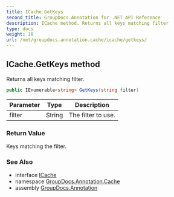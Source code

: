 ```yaml
---
title: ICache.GetKeys
second_title: GroupDocs.Annotation for .NET API Reference
description: ICache method. Returns all keys matching filter
type: docs
weight: 10
url: /net/groupdocs.annotation.cache/icache/getkeys/
---
```

## ICache.GetKeys method

Returns all keys matching filter.

```csharp
public IEnumerable<string> GetKeys(string filter)
```

| Parameter | Type | Description |
| --- | --- | --- |
| filter | String | The filter to use. |

### Return Value

Keys matching the filter.

### See Also

* interface [ICache](../)
* namespace [GroupDocs.Annotation.Cache](../../icache/)
* assembly [GroupDocs.Annotation](../../../)


